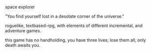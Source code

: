 space explorer

"You find yourself lost in a desolate corner of the universe."

roguelike, textbased-rpg, with elements of different incremental, and adventure games.

this game has no handholding, you have three lives; lose them all, only death awaits you.
